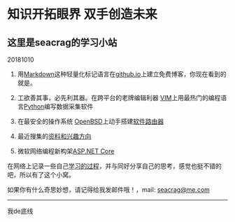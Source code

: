 # 知识开拓眼界 双手创造未来
## 这里是seacrag的学习小站



20181010

1. 用[Markdown](/docs/Markdowndoc.md)这种轻量化标记语言在[github.io](/docs/githubdoc.md)上建立免费博客，你现在看到的就是。

2. 工欲善其事，必先利其器。在跨平台的老牌编辑利器 [VIM](/docs/VIMdoc.md)上用最热门的编程语言[Python](/docs/pythondoc.md)编写数据采集软件

3. 在最安全的操作系统 [OpenBSD](/docs/openbsddoc.md)上动手搭建[软件路由器](/docs/openwrt.md)

4. 最近搜集的[资料和兴趣方向](/docs/think.md)

5. 微软网络编程新构架[ASP.NET Core](https://docs.microsoft.com/zh-cn/aspnet/index?view=aspnetcore-2.1)


在网络上记录一些自己[学习的过程](/docs/remember.md)，并与同好分享自己的思考，感觉也挺不错的吧，所以有了这个小窝。

如果你有什么奇思妙想，请记得给我发邮件哦！，mail: seacrag@me.com

----

我de底线
